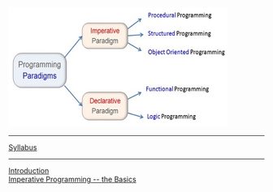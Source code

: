 ![paradigms](paradigms.jpg)

<hr>

[Syllabus](docs/syllabus.pdf)

<hr>

[Introduction](notes/csc493-ln001.pdf)<br>
[Imperative Programming -- the Basics](notes/csc493-ln002.pdf)<br>
